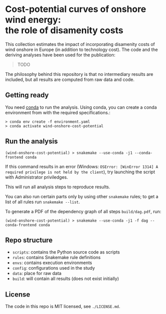 # Cost-potential curves of onshore wind energy: <br> the role of disamenity costs

This collection estimates the impact of incorporating disamenity costs of wind onshore in Europe (in addition to technology cost). The code and the deriving analyses have been used for the publication:

> TODO

The philosophy behind this repository is that no intermediary results are included, but all results are computed from raw data and code.

## Getting ready

You need [conda](https://conda.io/docs/index.html) to run the analysis. Using conda, you can create a conda environment from with the required specifications.:

    > conda env create -f environment.yaml
    > conda activate wind-onshore-cost-potential


## Run the analysis

    (wind-onshore-cost-potential) > snakemake --use-conda -j1 --conda-frontend conda

If this command results in an error (Windows: `OSError: [WinError 1314] A required privilege is not held by the client`), try launching the script with Administrator priviledges.

This will run all analysis steps to reproduce results.

You can also run certain parts only by using other `snakemake` rules; to get a list of all rules run `snakemake --list`.

To generate a PDF of the dependency graph of all steps `build/dag.pdf`, run:

    (wind-onshore-cost-potential) > snakemake --use-conda -j1 -f dag --conda-frontend conda


## Repo structure

* `scripts`: contains the Python source code as scripts
* `rules`: contains Snakemake rule definitions
* `envs`: contains execution environments
* `config`: configurations used in the study
* `data`: place for raw data
* `build`: will contain all results (does not exist initially)

## License

The code in this repo is MIT licensed, see `./LICENSE.md`.

